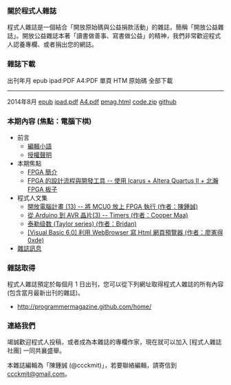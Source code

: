 ### 關於程式人雜誌

程式人雜誌是一個結合「開放原始碼與公益捐款活動」的雜誌，簡稱「開放公益雜誌」。開放公益雜誌本著「讀書做善事、寫書做公益」的精神，我們非常歡迎程式人認養專欄、或者捐出您的網誌。

### 雜誌下載

出刊年月       epub           ipad:PDF      A4:PDF     單頁 HTM     原始碼      全部下載
------------   ----------     -----------   --------   -----------  ----------  -------------
2014年8月      [epub]         [ipad.pdf]    [A4.pdf]   [pmag.html]  [code.zip]  [github]

### 本期內容 (焦點：電腦下棋)
* 前言
    * [編輯小語](editor.html)
    * [授權聲明](license.html)
* 本期焦點
    * [FPGA 簡介](focus1.html)
    * [FPGA 的設計流程與開發工具 -- 使用 Icarus + Altera Quartus II + 北瀚 FPGA 板子](focus2.html)
* 程式人文集
    * [開放電腦計畫 (13) -- 將 MCU0 放上 FPGA 執行 (作者：陳鍾誠)](article0.html)
    * [從 Arduino 到 AVR 晶片(3) -- Timers (作者：Cooper Maa)](article1.html)
    * [泰勒级数 (Taylor series) (作者：Bridan)](article3.html)
    * [[Visual Basic 6.0] 利用 WebBrowser 寫 Html 網頁預覽器 (作者：廖憲得 0xde)](article4.html)
* [雜誌訊息](info.html)

### 雜誌取得

程式人雜誌預定於每個月 1 日出刊，您可以從下列網址取得程式人雜誌的所有內容 (包含當月最新出刊的雜誌)。

* <http://programmermagazine.github.com/home/>

### 連絡我們

竭誠歡迎程式人投稿，或者成為本雜誌的專欄作家，現在就可以加入 [程式人雜誌社團] 一同共襄盛舉。

本雜誌編輯為「陳鍾誠 (@ccckmit)」，若要聯絡編輯，請寄信到 <ccckmit@gmail.com>。

[epub]: ../book/A4.epub
[ipad.pdf]: ../book/ipad.pdf
[A4.pdf]: ../book/A4.pdf
[code.zip]: ../code.zip
[pmag.html]: ../book/pmag.html
[github]: https://github.com/programmermagazine/201408

